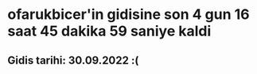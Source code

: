 # ofarukbicer'in gidisine son 4 gun 16 saat 45 dakika 59 saniye kaldi

## Gidis tarihi: 30.09.2022 :(